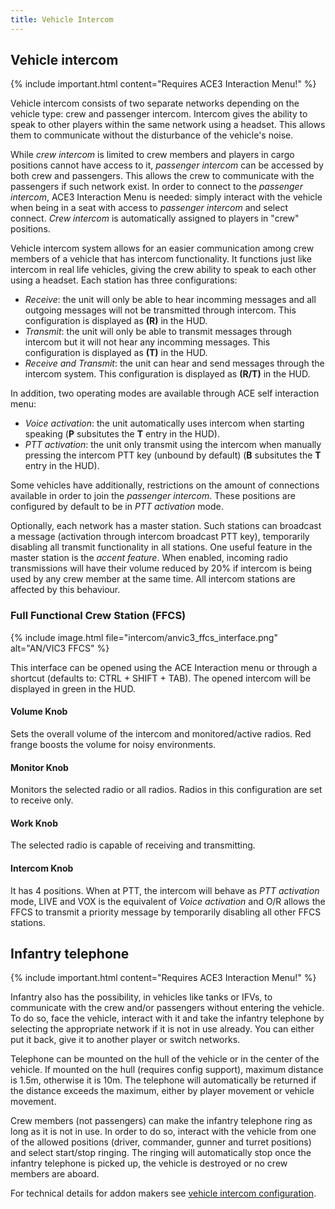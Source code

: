 ```yaml
---
title: Vehicle Intercom
---
```


## Vehicle intercom

{% include important.html content="Requires ACE3 Interaction Menu!" %}

Vehicle intercom consists of two separate networks depending on the vehicle type: crew and passenger intercom. Intercom gives the ability to speak to other players within the same network using a headset. This allows them to communicate without the disturbance of the vehicle's noise.

While *crew intercom* is limited to crew members and players in cargo positions cannot have access to it, *passenger intercom* can be accessed by both crew and passengers. This allows the crew to communicate with the passengers if such network exist. In order to connect to the *passenger intercom*, ACE3 Interaction Menu is needed: simply interact with the vehicle when being in a seat with access to *passenger intercom* and select connect. *Crew intercom* is automatically assigned to players in "crew" positions.

Vehicle intercom system allows for an easier communication among crew members of a vehicle that has intercom functionality. It functions just like intercom in real life vehicles, giving the crew ability to speak to each other using a headset. Each station has three configurations:

  - *Receive*: the unit will only be able to hear incomming messages and all outgoing messages will not be transmitted through intercom. This configuration is displayed as **(R)** in the HUD.
  - *Transmit*: the unit will only be able to transmit messages through intercom but it will not hear any incomming messages. This configuration is displayed as **(T)** in the HUD.
  - *Receive and Transmit*: the unit can hear and send messages through the intercom system. This configuration is displayed as **(R/T)** in the HUD.

In addition, two operating modes are available through ACE self interaction menu:

  - *Voice activation*: the unit automatically uses intercom when starting speaking (**P** subsitutes the **T** entry in the HUD).
  - *PTT activation*: the unit only transmit using the intercom when manually pressing the intercom PTT key (unbound by default) (**B** subsitutes the **T** entry in the HUD).

Some vehicles have additionally, restrictions on the amount of connections available in order to join the *passenger intercom*. These positions are configured by default to be in *PTT activation* mode.

Optionally, each network has a master station. Such stations can broadcast a message (activation through intercom broadcast PTT key), temporarily disabling all transmit functionality in all stations. One useful feature in the master station is the *accent feature*. When enabled, incoming radio transmissions will have their volume reduced by 20% if intercom is being used by any crew member at the same time. All intercom stations are affected by this behaviour.

### Full Functional Crew Station (FFCS)

{% include image.html file="intercom/anvic3_ffcs_interface.png" alt="AN/VIC3 FFCS" %}

This interface can be opened using the ACE Interaction menu or through a shortcut (defaults to: CTRL + SHIFT + TAB). The opened intercom will be displayed in green in the HUD.

#### Volume Knob

Sets the overall volume of the intercom and monitored/active radios. Red frange boosts the volume for noisy environments.

#### Monitor Knob

Monitors the selected radio or all radios. Radios in this configuration are set to receive only.

#### Work Knob

The selected radio is capable of receiving and transmitting.

#### Intercom Knob

It has 4 positions. When at PTT, the intercom will behave as *PTT activation* mode, LIVE and VOX is the equivalent of *Voice activation* and O/R allows the FFCS to transmit a priority message by temporarily disabling all other FFCS stations.


## Infantry telephone

{% include important.html content="Requires ACE3 Interaction Menu!" %}

Infantry also has the possibility, in vehicles like tanks or IFVs, to communicate with the crew and/or passengers without entering the vehicle. To do so, face the vehicle, interact with it and take the infantry telephone by selecting the appropriate network if it is not in use already. You can either put it back, give it to another player or switch networks.

Telephone can be mounted on the hull of the vehicle or in the center of the vehicle. If mounted on the hull (requires config support), maximum distance is 1.5m, otherwise it is 10m. The telephone will automatically be returned if the distance exceeds the maximum, either by player movement or vehicle movement.

Crew members (not passengers) can make the infantry telephone ring as long as it is not in use. In order to do so, interact with the vehicle from one of the allowed positions (driver, commander, gunner and turret positions) and select start/stop ringing. The ringing will automatically stop once the infantry telephone is picked up, the vehicle is destroyed or no crew members are aboard.

For technical details for addon makers see [vehicle intercom configuration](/wiki/frameworks/vehicle-intercom).
